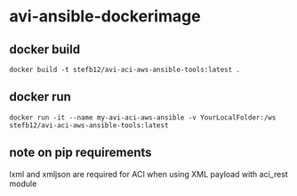 # avi-ansible-dockerimage

## docker build
```
docker build -t stefb12/avi-aci-aws-ansible-tools:latest .
```

## docker run
```
docker run -it --name my-avi-aci-aws-ansible -v YourLocalFolder:/ws stefb12/avi-aci-aws-ansible-tools:latest
```

## note on pip requirements
lxml and xmljson are required for ACI when using XML payload with aci_rest module